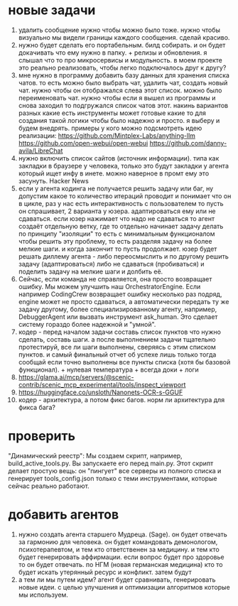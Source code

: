 

# новые задачи
1. удалить сообщение нужно чтобы можно было тоже. нужно чтобы визуально мы видели границы каждого сообщения. сделай красиво.
2. нужно будет сделать его портабельным. билд собирать. и он будет докачивать что ему нужно в папку. + релизы и обновления. я слышал что то про микросервисы и модульность. в моем проекте это реально реализовать, чтобы легко подключалось друг к другу?
3. мне нужно в программу добавить базу данных для хранения списка чатов. то есть можно было выбрать чат, удалить чат, создать новый чат. нужно чтобы он отображался слева этот список. можно было переименовать чат. нужно чтобы если я вышел из программы и снова заходил то подгружался список чатов этот. накинь вариантов разных какие есть инструменты может готовые какие то для создания такой логики чтобы было надежно и просто. я выберу и будем внедрять. примеры у кого можно подсмотреть идею реализации:
https://github.com/Mintplex-Labs/anything-llm
https://github.com/open-webui/open-webui
https://github.com/danny-avila/LibreChat
4. нужно включить список сайтов (источник информации). типа как закладки в браузере у человека, только это будут закладки у агента который ищет инфу в инете. можно наверное в промт ему это засунуть. Hacker News
5. если у агента кодинга не получается решить задачу или баг, ну допустим какое то количество итераций проводит и понимает что он в цикле, раз у нас есть интерактивность с пользователем то пусть он спрашивает, 2 варианта у юзера. адаптироваться ему или не сдаваться. если юзер нажимает что надо не сдаваться то агент создаёт отдельную ветку, где то отдельно начинает задачу делать по принципу "изоляции" то есть с минимальным функционалом чтобы решить эту проблему, то есть разделяя задачу на более мелкие шаги. и когда закончит то пусть продолжает. юзер будет решать диллему агента - либо переосмыслить и по другому решить задачу (адаптироваться) либо не сдаваться (пробиваться) и поделить задачу на мелкие шаги и долбить её.
6. Сейчас, если команда не справляется, она просто возвращает ошибку. Мы можем улучшить наш OrchestratorEngine. Если например CodingCrew возвращает ошибку несколько раз подряд, engine может не просто сдаваться, а автоматически передать ту же задачу другому, более специализированному агенту, например, DebuggerAgent или вызвать инструмент ask_human. Это сделает систему гораздо более надежной и "умной".
7. кодер - перед началом задачи составь список пунктов что нужно сделать, составь шаги. а после выполнением задачи тщательно протестируй, все ли шаги выполнены, сверяясь с этим списком пунктов. и самый финальный отчет об успехе лишь только тогда сообщай если точно выполнены все пункты списка (хотя бы базовой функционал). + нулевая температура + всегда доки + логи
8. https://glama.ai/mcp/servers/@scenic-contrib/scenic_mcp_experimental/tools/inspect_viewport
9. https://huggingface.co/unsloth/Nanonets-OCR-s-GGUF
10. кодер - архитектура, а потом фикс багов. норм ли архитектура для фикса бага?



# проверить
"Динамический реестр":
Мы создаем скрипт, например, build_active_tools.py. Вы запускаете его перед main.py. Этот скрипт делает простую вещь: он "пингует" все серверы из полного списка и генерирует tools_config.json только с теми инструментами, которые сейчас реально работают.



# добавить агентов
1. нужно создать агента старшего Мудреца.  (Sage). он будет отвечать за гармонию для человека. он будет командовать демонологом, психотерапевтом, и тем кто ответственен за медицину. и тем кто будет генерировать аффирмации. если вопрос будет про здоровье то он будет отвечать.  по НГМ (новая германская медицина) кто то будет искать утерянный ресурс и конфликт. затем будут
2. а тем ли мы путем идем? агент будет сравнивать, генерировать новые идеи. с целью улучшения и оптимизации алгоритмов которые мы используем.

